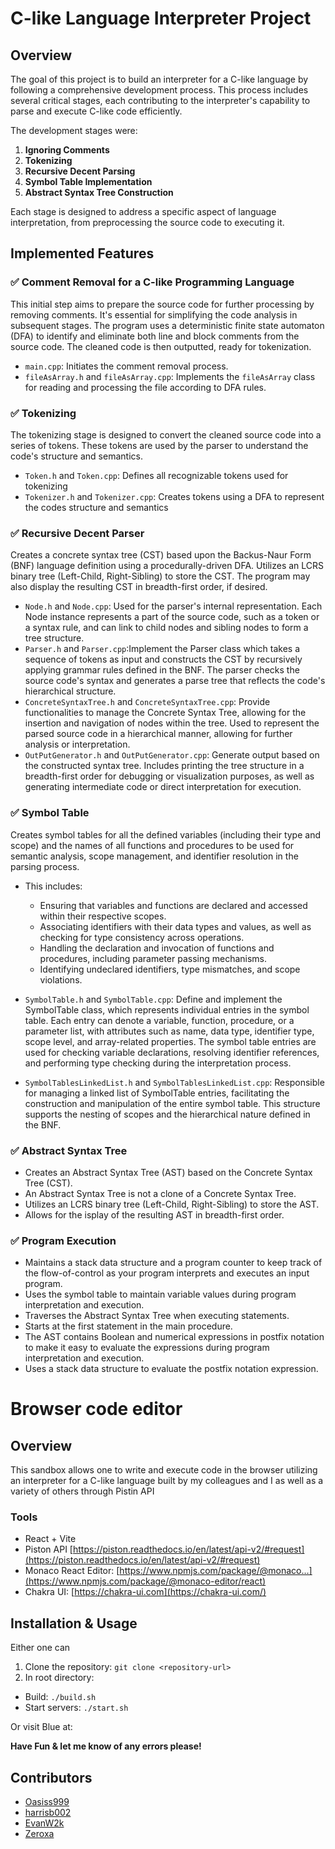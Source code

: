 # C-like Language Interpreter Project

## Overview

The goal of this project is to build an interpreter for a C-like language by following a comprehensive development process. This process includes several critical stages, each contributing to the interpreter's capability to parse and execute C-like code efficiently.

The development stages were:

1. **Ignoring Comments**
2. **Tokenizing**
3. **Recursive Decent Parsing**
4. **Symbol Table Implementation**
5. **Abstract Syntax Tree Construction**

Each stage is designed to address a specific aspect of language interpretation, from preprocessing the source code to executing it.

## Implemented Features

### ✅ Comment Removal for a C-like Programming Language

This initial step aims to prepare the source code for further processing by removing comments. It's essential for simplifying the code analysis in subsequent stages. The program uses a deterministic finite state automaton (DFA) to identify and eliminate both line and block comments from the source code. The cleaned code is then outputted, ready for tokenization.

- `main.cpp`: Initiates the comment removal process.
- `fileAsArray.h` and `fileAsArray.cpp`: Implements the `fileAsArray` class for reading and processing the file according to DFA rules.

### ✅ Tokenizing

The tokenizing stage is designed to convert the cleaned source code into a series of tokens. These tokens are used by the parser to understand the code's structure and semantics.

- `Token.h` and `Token.cpp`: Defines all recognizable tokens used for tokenizing
- `Tokenizer.h` and `Tokenizer.cpp`: Creates tokens using a DFA to represent the codes structure and semantics

### ✅ Recursive Decent Parser

Creates a concrete syntax tree (CST) based upon the Backus-Naur Form (BNF) language definition using a procedurally-driven DFA. Utilizes an LCRS binary tree (Left-Child, Right-Sibling) to store the CST. The program may also display the resulting CST in breadth-first order, if desired.

- `Node.h` and `Node.cpp`: Used for the parser's internal representation. Each Node instance represents a part of the source code, such as a token or a syntax rule, and can link to child nodes and sibling nodes to form a tree structure.
- `Parser.h` and `Parser.cpp`:Implement the Parser class which takes a sequence of tokens as input and constructs the CST by recursively applying grammar rules defined in the BNF. The parser checks the source code's syntax and generates a parse tree that reflects the code's hierarchical structure.
- `ConcreteSyntaxTree.h` and `ConcreteSyntaxTree.cpp`: Provide functionalities to manage the Concrete Syntax Tree, allowing for the insertion and navigation of nodes within the tree. Used to represent the parsed source code in a hierarchical manner, allowing for further analysis or interpretation.
- `OutPutGenerator.h` and `OutPutGenerator.cpp`: Generate output based on the constructed syntax tree. Includes printing the tree structure in a breadth-first order for debugging or visualization purposes, as well as generating intermediate code or direct interpretation for execution.

### ✅ Symbol Table

Creates symbol tables for all the defined variables (including their type and scope) and the names of all functions and procedures to be used for semantic analysis, scope management, and identifier resolution in the parsing process.

- This includes:

  - Ensuring that variables and functions are declared and accessed within their respective scopes.
  - Associating identifiers with their data types and values, as well as checking for type consistency across operations.
  - Handling the declaration and invocation of functions and procedures, including parameter passing mechanisms.
  - Identifying undeclared identifiers, type mismatches, and scope violations.

- `SymbolTable.h` and `SymbolTable.cpp`: Define and implement the SymbolTable class, which represents individual entries in the symbol table. Each entry can denote a variable, function, procedure, or a parameter list, with attributes such as name, data type, identifier type, scope level, and array-related properties. The symbol table entries are used for checking variable declarations, resolving identifier references, and performing type checking during the interpretation process.
- `SymbolTablesLinkedList.h` and `SymbolTablesLinkedList.cpp`: Responsible for managing a linked list of SymbolTable entries, facilitating the construction and manipulation of the entire symbol table. This structure supports the nesting of scopes and the hierarchical nature defined in the BNF.

### ✅ Abstract Syntax Tree

- Creates an Abstract Syntax Tree (AST) based on the Concrete Syntax Tree (CST). 
- An Abstract Syntax Tree is not a clone of a Concrete Syntax Tree. 
- Utilizes an LCRS binary tree (Left-Child, Right-Sibling) to store the AST. 
- Allows for the isplay of the resulting AST in breadth-first order.

### ✅ Program Execution 

- Maintains a stack data structure and a program counter to keep track of the flow-of-control as your program interprets and executes an input program.
- Uses the symbol table to maintain variable values during program interpretation and execution.
- Traverses the Abstract Syntax Tree when executing statements.
- Starts at the first statement in the main procedure.
- The AST contains Boolean and numerical expressions in postfix notation to make it easy to evaluate the expressions during program interpretation and execution.
- Uses a stack data structure to evaluate the postfix notation expression.


# Browser code editor 

## Overview

This sandbox allows one to write and execute code in the browser utilizing an interpreter for a C-like language built by my colleagues and I as well as a variety of others through Pistin API

### Tools
- React + Vite
- Piston API [https://piston.readthedocs.io/en/latest/api-v2/#request](https://piston.readthedocs.io/en/latest/api-v2/#request)
- Monaco React Editor: [https://www.npmjs.com/package/@monaco...](https://www.npmjs.com/package/@monaco-editor/react)
- Chakra UI: [https://chakra-ui.com](https://chakra-ui.com/)


## Installation & Usage
Either one can
1. Clone the repository: `git clone <repository-url>`
2. In root directory:
  - Build: `./build.sh`
  - Start servers: `./start.sh`

Or visit Blue at: 

**Have Fun & let me know of any errors please!**

## Contributors

- [Oasiss999](https://github.com/Oasiss999)
- [harrisb002](https://github.com/harrisb002)
- [EvanW2k](https://github.com/EvanW2k)
- [Zeroxa](https://github.com/Zeroxa)



